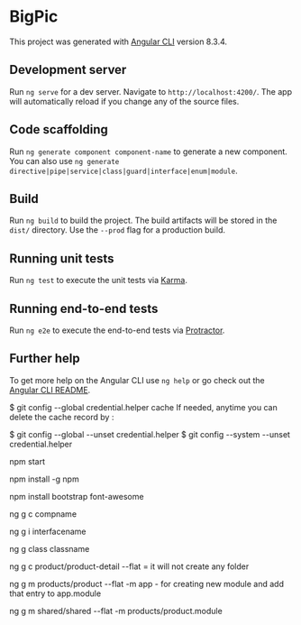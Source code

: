# BigPic

This project was generated with [Angular CLI](https://github.com/angular/angular-cli) version 8.3.4.

## Development server

Run `ng serve` for a dev server. Navigate to `http://localhost:4200/`. The app will automatically reload if you change any of the source files.

## Code scaffolding

Run `ng generate component component-name` to generate a new component. You can also use `ng generate directive|pipe|service|class|guard|interface|enum|module`.

## Build

Run `ng build` to build the project. The build artifacts will be stored in the `dist/` directory. Use the `--prod` flag for a production build.

## Running unit tests

Run `ng test` to execute the unit tests via [Karma](https://karma-runner.github.io).

## Running end-to-end tests

Run `ng e2e` to execute the end-to-end tests via [Protractor](http://www.protractortest.org/).

## Further help

To get more help on the Angular CLI use `ng help` or go check out the [Angular CLI README](https://github.com/angular/angular-cli/blob/master/README.md).


$ git config --global credential.helper cache
If needed, anytime you can delete the cache record by :

$ git config --global --unset credential.helper
$ git config --system --unset credential.helper


npm start

npm install -g npm

npm install bootstrap font-awesome

ng g c compname

ng g i interfacename

ng g class classname

ng g c product/product-detail --flat = it will not create any folder

ng g m products/product --flat -m app - for creating new module and add that entry to app.module

ng g m shared/shared --flat -m products/product.module

